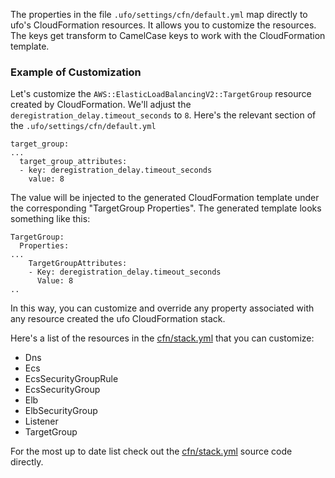 The properties in the file `.ufo/settings/cfn/default.yml` map directly to ufo's CloudFormation resources. It allows you to customize the resources.  The keys get transform to CamelCase keys to work with the CloudFormation template.

### Example of Customization

Let's customize the `AWS::ElasticLoadBalancingV2::TargetGroup` resource created by CloudFormation.  We'll adjust the `deregistration_delay.timeout_seconds` to `8`.  Here's the relevant section of the `.ufo/settings/cfn/default.yml`

```
target_group:
...
  target_group_attributes:
  - key: deregistration_delay.timeout_seconds
    value: 8
```

The value will be injected to the generated CloudFormation template under the corresponding "TargetGroup Properties".  The generated template looks something like this:

```
TargetGroup:
  Properties:
...
    TargetGroupAttributes:
    - Key: deregistration_delay.timeout_seconds
      Value: 8
..
```

In this way, you can customize and override any property associated with any resource created the ufo CloudFormation stack.

Here's a list of the resources in the [cfn/stack.yml](https://github.com/tongueroo/ufo/blob/master/lib/cfn/stack.yml) that you can customize:

* Dns
* Ecs
* EcsSecurityGroupRule
* EcsSecurityGroup
* Elb
* ElbSecurityGroup
* Listener
* TargetGroup

For the most up to date list check out the [cfn/stack.yml](https://github.com/tongueroo/ufo/blob/master/lib/cfn/stack.yml) source code directly.
